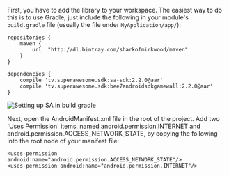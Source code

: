 First, you have to add the library to your workspace. The easiest way to do this is to use Gradle; just include the following in your module's `build.gradle` file (usually the file under `MyApplication/app/`):

```
repositories {
    maven {
        url  "http://dl.bintray.com/sharkofmirkwood/maven"
    }
}

dependencies {
    compile 'tv.superawesome.sdk:sa-sdk:2.2.0@aar'
    compile 'tv.superawesome.sdk:bee7androidsdkgamewall:2.2.0@aar'
}
```

![](img/android_gradle_setup.png "Setting up SA in build.gradle")

Next, open the AndroidManifest.xml file in the root of the project. Add two 'Uses Permission' items, named android.permission.INTERNET and android.permission.ACCESS_NETWORK_STATE, by copying the following into the root node of your manifest file:

```
<uses-permission android:name="android.permission.ACCESS_NETWORK_STATE"/>
<uses-permission android:name="android.permission.INTERNET"/>
```

